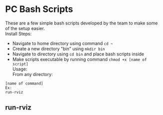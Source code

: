 # PC Bash Scripts
These are a few simple bash scripts developed by the team to make some of the setup easier.  
Install Steps:  
- Navigate to home directory using command `cd ~`  
- Create a new directory "bin" using `mkdir bin`  
- Navigate to directory using `cd bin` and place bash scripts inside  
- Make scripts executable by running command `chmod +x [name of script]`  
Usage:  
From any directory:
```
[name of command]
Ex:
run-rviz
```

## run-rviz
